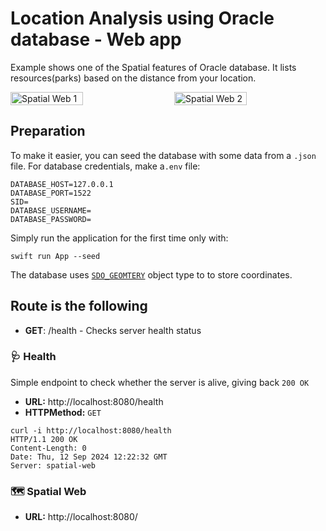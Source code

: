 # Location Analysis using Oracle database - Web app

Example shows one of the Spatial features of Oracle database. It lists resources(parks) based on the distance from your location.

<div style="display: flex; justify-content: space-between;">
  <img src="spatial-web-1.png" alt="Spatial Web 1" style="width: 48%;">
  <img src="spatial-web-2.png" alt="Spatial Web 2" style="width: 48%;">
</div>

## Preparation
To make it easier, you can seed the database with some data from a `.json` file. 
For database credentials, make a`.env` file:
```
DATABASE_HOST=127.0.0.1
DATABASE_PORT=1522
SID=
DATABASE_USERNAME=
DATABASE_PASSWORD=
```
Simply run the application for the first time only with:
```
swift run App --seed
```

The database uses [`SDO_GEOMTERY`](https://docs.oracle.com/en/database/oracle/oracle-database/23/spatl/sdo_geometry-object-type.html) object type to to store coordinates. 

## Route is the following

- __GET__: /health - Checks server health status


### 🩺 Health
Simple endpoint to check whether the server is alive, giving back `200 OK`

- __URL:__ http://localhost:8080/health
- __HTTPMethod:__ `GET`

```
curl -i http://localhost:8080/health
HTTP/1.1 200 OK
Content-Length: 0
Date: Thu, 12 Sep 2024 12:22:32 GMT
Server: spatial-web
```

### 🗺️ Spatial Web

- __URL:__ http://localhost:8080/

